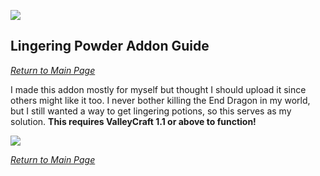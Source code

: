 ![](https://github.com/l1nkl3/ValleyCraft/blob/gh-pages/wiki-images/banner_potion.png)

## Lingering Powder Addon Guide

_[Return to Main Page](https://github.com/l1nkl3/ValleyCraft/blob/gh-pages/docs/index.md)_

I made this addon mostly for myself but thought I should upload it since others might like it too. I never bother killing the End Dragon in my world, but I still wanted a way to get lingering potions, so this serves as my solution. **This requires ValleyCraft 1.1 or above to function!**

![](https://github.com/l1nkl3/ValleyCraft/blob/gh-pages/wiki-images/lingering_recipe.png)

_[Return to Main Page](https://github.com/l1nkl3/ValleyCraft/blob/gh-pages/docs/index.md)_
